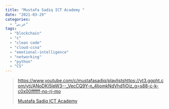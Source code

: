 ```yaml
---
title: "Mustafa Sadiq ICT Academy "
date: "2021-03-29"
categories:
  - "عربي"
tags:
  - "blockchain"
  - "c"
  - "clean code"
  - "cloud-ccna"
  - "emotional-intelligence"
  - "networking"
  - "python"
  - "CS"
---
```


> https://www.youtube.com/c/mustafasadiq/playlistshttps://yt3.ggpht.com/yti/ANoDKi5leW3--_VecCQ9Y-n_4ljomkNdVhd1iOiz_g=s88-c-k-c0x00ffffff-no-rj-mo
>
> [Mustafa Sadiq ICT Academy ](https://www.youtube.com/c/mustafasadiq/playlists)
